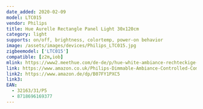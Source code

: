 ```yaml
---
date_added: 2020-02-09
model: LTC015
vendor: Philips
title: Hue Aurelle Rectangle Panel Light 30x120cm
category: light
supports: on/off, brightness, colortemp, power-on behavior
image: /assets/images/devices/Philips_LTC015.jpg
zigbeemodel: ['LTC015']
compatible: [z2m,iob]
mlink: https://www2.meethue.com/de-de/p/hue-white-ambiance-rechteckige-aurelle-panelleuchte/3216331P5
link: https://www.amazon.co.uk/Philips-Dimmable-Ambiance-Controlled-Compatible/dp/B07FY1PXC5
link2: https://www.amazon.de/dp/B07FY1PXC5
link3: 
EAN: 
  - 32163/31/P5
  - 8718696169377
---
```

